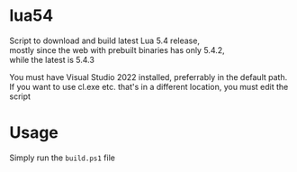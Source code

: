 # lua54
 Script to download and build latest Lua 5.4 release,  
 mostly since the web with prebuilt binaries has only 5.4.2,  
 while the latest is 5.4.3

 You must have Visual Studio 2022 installed, preferrably in the default path.
 If you want to use cl.exe etc. that's in a different location, you must edit the script

# Usage
 Simply run the `build.ps1` file
